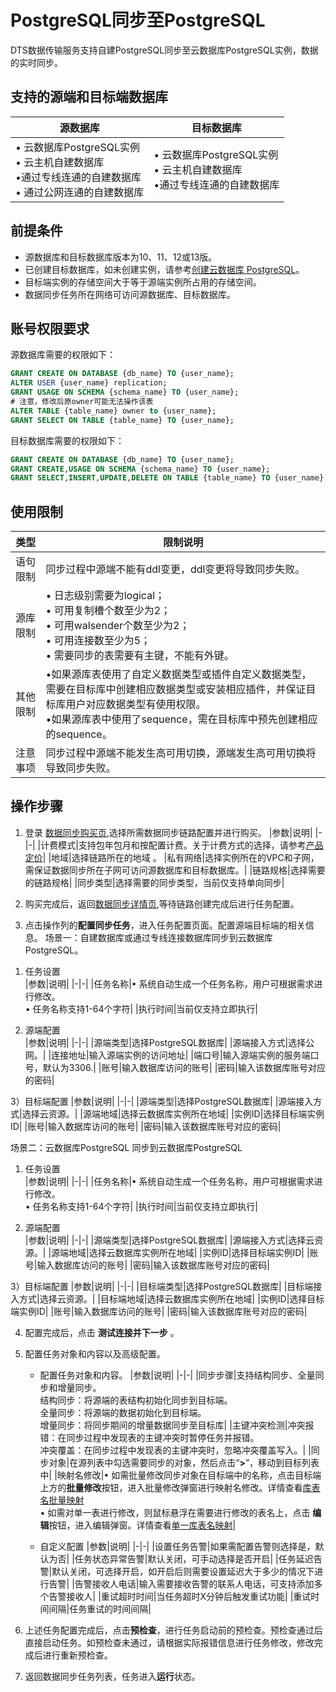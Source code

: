 # PostgreSQL同步至PostgreSQL

DTS数据传输服务支持自建PostgreSQL同步至云数据库PostgreSQL实例，数据的实时同步。

## 支持的源端和目标端数据库

| 源数据库                                                     | 目标数据库                                                   |
| ------------------------------------------------------------ | ------------------------------------------------------------ |
| &bull; 云数据库PostgreSQL实例</br> &bull; 云主机自建数据库</br> &bull;通过专线连通的自建数据库 </br> &bull; 通过公网连通的自建数据库 | &bull; 云数据库PostgreSQL实例</br> &bull; 云主机自建数据库</br> &bull;通过专线连通的自建数据库 </br>|

## 前提条件

* 源数据库和目标数据库版本为10、11、12或13版。
* 已创建目标数据库，如未创建实例，请参考[创建云数据库 PostgreSQL](https://docs.jdcloud.com/rds/create-instance)。
* 目标端实例的存储空间大于等于源端实例所占用的存储空间。
* 数据同步任务所在网络可访问源数据库、目标数据库。

## 账号权限要求

源数据库需要的权限如下：

```sql
GRANT CREATE ON DATABASE {db_name} TO {user_name};
ALTER USER {user_name} replication;
GRANT USAGE ON SCHEMA {schema_name} TO {user_name};
# 注意，修改后原owner可能无法操作该表
ALTER TABLE {table_name} owner to {user_name};
GRANT SELECT ON TABLE {table_name} TO {user_name};
```

目标数据库需要的权限如下：

```sql
GRANT CREATE ON DATABASE {db_name} TO {user_name};
GRANT CREATE,USAGE ON SCHEMA {schema_name} TO {user_name};
GRANT SELECT,INSERT,UPDATE,DELETE ON TABLE {table_name} TO {user_name};
```

## 使用限制

| 类型     | 限制说明                                                     |
| -------- | ------------------------------------------------------------ |
| 语句限制 | 同步过程中源端不能有ddl变更，ddl变更将导致同步失败。         |
| 源库限制 | &bull; 日志级别需要为logical；</br>&bull; 可用复制槽个数至少为2；</br>&bull; 可用walsender个数至少为2；</br>&bull; 可用连接数至少为5；</br>&bull; 需要同步的表需要有主键，不能有外键。 |
| 其他限制 | &bull;如果源库表使用了自定义数据类型或插件自定义数据类型，需要在目标库中创建相应数据类型或安装相应插件，并保证目标库用户对应数据类型有使用权限。</br>&bull;如果源库表中使用了sequence，需在目标库中预先创建相应的sequence。 |
| 注意事项 | 同步过程中源端不能发生高可用切换，源端发生高可用切换将导致同步失败。 |

## 操作步骤
1. 登录 [数据同步购买页](https://dts-console-new.jdcloud.com/syncCreate),选择所需数据同步链路配置并进行购买。
  |参数|说明|
  |-|-|
  |计费模式|支持包年包月和按配置计费。关于计费方式的选择，请参考[产品定价](https://docs.jdcloud.com/data-transmission-service/price-overview)|
  |地域|选择链路所在的地域 。
  |私有网络|选择实例所在的VPC和子网，需保证数据同步所在子网可访问源数据库和目标数据库。|
  |链路规格|选择需要的链路规格|
  |同步类型|选择需要的同步类型，当前仅支持单向同步|
  
2. 购买完成后，返回[数据同步详情页](https://dts-console-new.jdcloud.com/syncList),等待链路创建完成后进行任务配置。
3. 点击操作列的**配置同步任务**，进入任务配置页面。配置源端目标端的相关信息。
 场景一：自建数据库或通过专线连接数据库同步到云数据库PostgreSQL。
 1) 任务设置  
 |参数|说明|
 |-|-|
 |任务名称|&bull; 系统自动生成一个任务名称，用户可根据需求进行修改。</br>&bull; 任务名称支持1-64个字符|
 |执行时间|当前仅支持立即执行|
 
 2) 源端配置  
 |参数|说明|
 |-|-|
 |源端类型|选择PostgreSQL数据库|
 |源端接入方式|选择公网。|
 |连接地址|输入源端实例的访问地址|
 |端口号|输入源端实例的服务端口号，默认为3306.|
 |账号|输入数据库访问的账号|
 |密码|输入该数据库账号对应的密码|
 
 3）目标端配置
 |参数|说明|
 |-|-|
 |源端类型|选择PostgreSQL数据库|
 |源端接入方式|选择云资源。|
 |源端地域|选择云数据库实例所在地域|
 |实例ID|选择目标端实例ID|
 |账号|输入数据库访问的账号|
 |密码|输入该数据库账号对应的密码|
 
 场景二：云数据库PostgreSQL 同步到云数据库PostgreSQL  
  1) 任务设置  
 |参数|说明|
 |-|-|
 |任务名称|&bull; 系统自动生成一个任务名称，用户可根据需求进行修改。</br>&bull; 任务名称支持1-64个字符|
 |执行时间|当前仅支持立即执行|
 
 2) 源端配置  
 |参数|说明|
 |-|-|
 |源端类型|选择PostgreSQL数据库|
 |源端接入方式|选择云资源。|
 |源端地域|选择云数据库实例所在地域|
 |实例ID|选择目标端实例ID|
 |账号|输入数据库访问的账号|
 |密码|输入该数据库账号对应的密码|
 
 3）目标端配置
 |参数|说明|
 |-|-|
 |目标端类型|选择PostgreSQL数据库|
 |目标端接入方式|选择云资源。|
 |目标端地域|选择云数据库实例所在地域|
 |实例ID|选择目标端实例ID|
 |账号|输入数据库访问的账号|
 |密码|输入该数据库账号对应的密码|
 
4. 配置完成后，点击 **测试连接并下一步** 。
5. 配置任务对象和内容以及高级配置。
   * 配置任务对象和内容。
   |参数|说明|
   |-|-|
   |同步步骤|支持结构同步、全量同步和增量同步。</br> 结构同步：将源端的表结构初始化同步到目标端。</br>全量同步：将源端的数据初始化到目标端。</br>增量同步：将同步期间的增量数据同步至目标库|
   |主键冲突检测|冲突报错：在同步过程中发现表的主键冲突时暂停任务并报错。</br>冲突覆盖：在同步过程中发现表的主键冲突时，忽略冲突覆盖写入。|
   |同步对象|在源列表中勾选需要同步的对象，然后点击“**>**”，移动到目标列表中|
   |映射名修改|&bull;  如需批量修改同步对象在目标端中的名称，点击目标端上方的**批量修改**按钮，进入批量修改弹窗进行映射名修改。详情查看[库表名批量映射](../Manage-Task-Object/Database-and-Table-Name-mapping.md)</br>&bull; 如需对单一表进行修改，则鼠标悬浮在需要进行修改的表名上，点击 **编辑**按钮，进入编辑弹窗。详情查看[单一库表名映射](../Manage-Task-Object/Database-and-Table-Name-mapping.md)|

   
   * 自定义配置
   |参数|说明|
   |-|-|
   |设置任务告警|如果需配置告警则选择是，默认为否|
   |任务状态异常告警|默认关闭，可手动选择是否开启|
   |任务延迟告警|默认关闭，可选择开启，如开启后则需要设置延迟大于多少的情况下进行告警|
   |告警接收人电话|输入需要接收告警的联系人电话，可支持添加多个告警接收人|
   |重试超时时间|当任务超时X分钟后触发重试功能|
   |重试时间间隔|任务重试的时间间隔|


6. 上述任务配置完成后，点击**预检查**，进行任务启动前的预检查。预检查通过后直接启动任务。如预检查未通过，请根据实际报错信息进行任务修改，修改完成后进行重新预检查。
7. 返回数据同步任务列表，任务进入**运行**状态。




